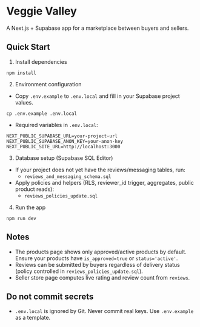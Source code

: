 # Veggie Valley

A Next.js + Supabase app for a marketplace between buyers and sellers.

## Quick Start

1) Install dependencies
```
npm install
```

2) Environment configuration
- Copy `.env.example` to `.env.local` and fill in your Supabase project values.
```
cp .env.example .env.local
```
- Required variables in `.env.local`:
```
NEXT_PUBLIC_SUPABASE_URL=your-project-url
NEXT_PUBLIC_SUPABASE_ANON_KEY=your-anon-key
NEXT_PUBLIC_SITE_URL=http://localhost:3000
```

3) Database setup (Supabase SQL Editor)
- If your project does not yet have the reviews/messaging tables, run:
  - `reviews_and_messaging_schema.sql`
- Apply policies and helpers (RLS, reviewer_id trigger, aggregates, public product reads):
  - `reviews_policies_update.sql`

4) Run the app
```
npm run dev
```

## Notes
- The products page shows only approved/active products by default. Ensure your products have `is_approved=true` or `status='active'`.
- Reviews can be submitted by buyers regardless of delivery status (policy controlled in `reviews_policies_update.sql`).
- Seller store page computes live rating and review count from `reviews`.

## Do not commit secrets
- `.env.local` is ignored by Git. Never commit real keys. Use `.env.example` as a template.
